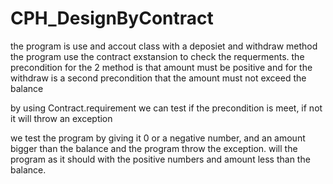 # CPH_DesignByContract

the program is use and accout class with a deposiet and withdraw method
the program use the contract exstansion to check the requerments.
the precondition for the 2 method is that amount must be positive
and for the withdraw is a second precondition that the amount must not exceed the balance

by using Contract.requirement we can test if the precondition is meet, if not it will throw an exception

we test the program by giving it 0 or a negative number, and an amount bigger than the balance and the program throw the exception.
will the program as it should with the positive numbers and amount less than the balance.
